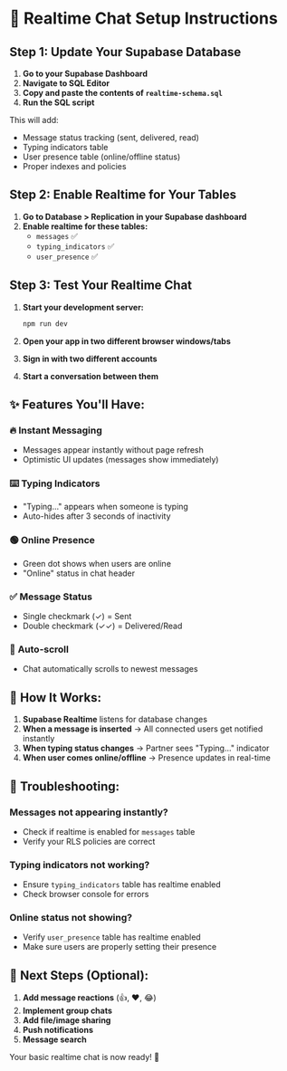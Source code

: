 # 🚀 Realtime Chat Setup Instructions

## Step 1: Update Your Supabase Database

1. **Go to your Supabase Dashboard**
2. **Navigate to SQL Editor**
3. **Copy and paste the contents of `realtime-schema.sql`**
4. **Run the SQL script**

This will add:
- Message status tracking (sent, delivered, read)
- Typing indicators table
- User presence table (online/offline status)
- Proper indexes and policies

## Step 2: Enable Realtime for Your Tables

1. **Go to Database > Replication in your Supabase dashboard**
2. **Enable realtime for these tables:**
   - `messages` ✅
   - `typing_indicators` ✅
   - `user_presence` ✅

## Step 3: Test Your Realtime Chat

1. **Start your development server:**
   ```bash
   npm run dev
   ```

2. **Open your app in two different browser windows/tabs**
3. **Sign in with two different accounts**
4. **Start a conversation between them**

## ✨ Features You'll Have:

### 🔥 **Instant Messaging**
- Messages appear instantly without page refresh
- Optimistic UI updates (messages show immediately)

### ⌨️ **Typing Indicators**
- "Typing..." appears when someone is typing
- Auto-hides after 3 seconds of inactivity

### 🟢 **Online Presence**
- Green dot shows when users are online
- "Online" status in chat header

### ✅ **Message Status**
- Single checkmark (✓) = Sent
- Double checkmark (✓✓) = Delivered/Read

### 🎯 **Auto-scroll**
- Chat automatically scrolls to newest messages

## 🔧 **How It Works:**

1. **Supabase Realtime** listens for database changes
2. **When a message is inserted** → All connected users get notified instantly
3. **When typing status changes** → Partner sees "Typing..." indicator
4. **When user comes online/offline** → Presence updates in real-time

## 🐛 **Troubleshooting:**

### Messages not appearing instantly?
- Check if realtime is enabled for `messages` table
- Verify your RLS policies are correct

### Typing indicators not working?
- Ensure `typing_indicators` table has realtime enabled
- Check browser console for errors

### Online status not showing?
- Verify `user_presence` table has realtime enabled
- Make sure users are properly setting their presence

## 🎯 **Next Steps (Optional):**

1. **Add message reactions** (👍, ❤️, 😂)
2. **Implement group chats**
3. **Add file/image sharing**
4. **Push notifications**
5. **Message search**

Your basic realtime chat is now ready! 🎉 